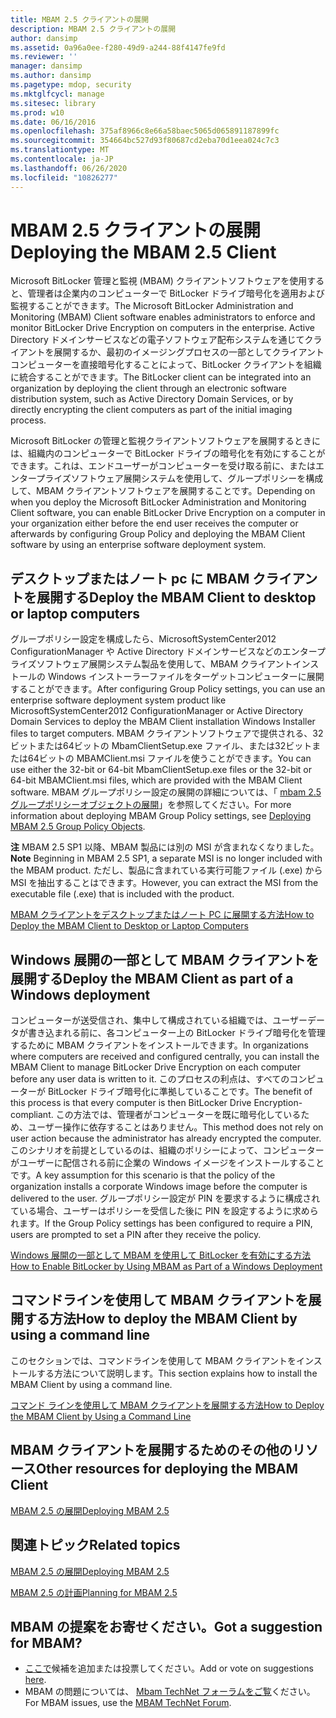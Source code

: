 ```yaml
---
title: MBAM 2.5 クライアントの展開
description: MBAM 2.5 クライアントの展開
author: dansimp
ms.assetid: 0a96a0ee-f280-49d9-a244-88f4147fe9fd
ms.reviewer: ''
manager: dansimp
ms.author: dansimp
ms.pagetype: mdop, security
ms.mktglfcycl: manage
ms.sitesec: library
ms.prod: w10
ms.date: 06/16/2016
ms.openlocfilehash: 375af8966c8e66a58baec5065d065891187899fc
ms.sourcegitcommit: 354664bc527d93f80687cd2eba70d1eea024c7c3
ms.translationtype: MT
ms.contentlocale: ja-JP
ms.lasthandoff: 06/26/2020
ms.locfileid: "10826277"
---
```

# <span data-ttu-id="435db-103">MBAM 2.5 クライアントの展開</span><span class="sxs-lookup"><span data-stu-id="435db-103">Deploying the MBAM 2.5 Client</span></span>


<span data-ttu-id="435db-104">Microsoft BitLocker 管理と監視 (MBAM) クライアントソフトウェアを使用すると、管理者は企業内のコンピューターで BitLocker ドライブ暗号化を適用および監視することができます。</span><span class="sxs-lookup"><span data-stu-id="435db-104">The Microsoft BitLocker Administration and Monitoring (MBAM) Client software enables administrators to enforce and monitor BitLocker Drive Encryption on computers in the enterprise.</span></span> <span data-ttu-id="435db-105">Active Directory ドメインサービスなどの電子ソフトウェア配布システムを通じてクライアントを展開するか、最初のイメージングプロセスの一部としてクライアントコンピューターを直接暗号化することによって、BitLocker クライアントを組織に統合することができます。</span><span class="sxs-lookup"><span data-stu-id="435db-105">The BitLocker client can be integrated into an organization by deploying the client through an electronic software distribution system, such as Active Directory Domain Services, or by directly encrypting the client computers as part of the initial imaging process.</span></span>

<span data-ttu-id="435db-106">Microsoft BitLocker の管理と監視クライアントソフトウェアを展開するときには、組織内のコンピューターで BitLocker ドライブの暗号化を有効にすることができます。これは、エンドユーザーがコンピューターを受け取る前に、またはエンタープライズソフトウェア展開システムを使用して、グループポリシーを構成して、MBAM クライアントソフトウェアを展開することです。</span><span class="sxs-lookup"><span data-stu-id="435db-106">Depending on when you deploy the Microsoft BitLocker Administration and Monitoring Client software, you can enable BitLocker Drive Encryption on a computer in your organization either before the end user receives the computer or afterwards by configuring Group Policy and deploying the MBAM Client software by using an enterprise software deployment system.</span></span>

## <span data-ttu-id="435db-107">デスクトップまたはノート pc に MBAM クライアントを展開する</span><span class="sxs-lookup"><span data-stu-id="435db-107">Deploy the MBAM Client to desktop or laptop computers</span></span>


<span data-ttu-id="435db-108">グループポリシー設定を構成したら、MicrosoftSystemCenter2012 ConfigurationManager や Active Directory ドメインサービスなどのエンタープライズソフトウェア展開システム製品を使用して、MBAM クライアントインストールの Windows インストーラーファイルをターゲットコンピューターに展開することができます。</span><span class="sxs-lookup"><span data-stu-id="435db-108">After configuring Group Policy settings, you can use an enterprise software deployment system product like MicrosoftSystemCenter2012 ConfigurationManager or Active Directory Domain Services to deploy the MBAM Client installation Windows Installer files to target computers.</span></span> <span data-ttu-id="435db-109">MBAM クライアントソフトウェアで提供される、32ビットまたは64ビットの MbamClientSetup.exe ファイル、または32ビットまたは64ビットの MBAMClient.msi ファイルを使うことができます。</span><span class="sxs-lookup"><span data-stu-id="435db-109">You can use either the 32-bit or 64-bit MbamClientSetup.exe files or the 32-bit or 64-bit MBAMClient.msi files, which are provided with the MBAM Client software.</span></span> <span data-ttu-id="435db-110">MBAM グループポリシー設定の展開の詳細については、「 [mbam 2.5 グループポリシーオブジェクトの展開](deploying-mbam-25-group-policy-objects.md)」を参照してください。</span><span class="sxs-lookup"><span data-stu-id="435db-110">For more information about deploying MBAM Group Policy settings, see [Deploying MBAM 2.5 Group Policy Objects](deploying-mbam-25-group-policy-objects.md).</span></span>

<span data-ttu-id="435db-111">**注** MBAM 2.5 SP1 以降、MBAM 製品には別の MSI が含まれなくなりました。</span><span class="sxs-lookup"><span data-stu-id="435db-111">**Note** Beginning in MBAM 2.5 SP1, a separate MSI is no longer included with the MBAM product.</span></span> <span data-ttu-id="435db-112">ただし、製品に含まれている実行可能ファイル (.exe) から MSI を抽出することはできます。</span><span class="sxs-lookup"><span data-stu-id="435db-112">However, you can extract the MSI from the executable file (.exe) that is included with the product.</span></span>

 

[<span data-ttu-id="435db-113">MBAM クライアントをデスクトップまたはノート PC に展開する方法</span><span class="sxs-lookup"><span data-stu-id="435db-113">How to Deploy the MBAM Client to Desktop or Laptop Computers</span></span>](how-to-deploy-the-mbam-client-to-desktop-or-laptop-computers-mbam-25.md)

## <span data-ttu-id="435db-114">Windows 展開の一部として MBAM クライアントを展開する</span><span class="sxs-lookup"><span data-stu-id="435db-114">Deploy the MBAM Client as part of a Windows deployment</span></span>


<span data-ttu-id="435db-115">コンピューターが送受信され、集中して構成されている組織では、ユーザーデータが書き込まれる前に、各コンピューター上の BitLocker ドライブ暗号化を管理するために MBAM クライアントをインストールできます。</span><span class="sxs-lookup"><span data-stu-id="435db-115">In organizations where computers are received and configured centrally, you can install the MBAM Client to manage BitLocker Drive Encryption on each computer before any user data is written to it.</span></span> <span data-ttu-id="435db-116">このプロセスの利点は、すべてのコンピューターが BitLocker ドライブ暗号化に準拠していることです。</span><span class="sxs-lookup"><span data-stu-id="435db-116">The benefit of this process is that every computer is then BitLocker Drive Encryption-compliant.</span></span> <span data-ttu-id="435db-117">この方法では、管理者がコンピューターを既に暗号化しているため、ユーザー操作に依存することはありません。</span><span class="sxs-lookup"><span data-stu-id="435db-117">This method does not rely on user action because the administrator has already encrypted the computer.</span></span> <span data-ttu-id="435db-118">このシナリオを前提としているのは、組織のポリシーによって、コンピューターがユーザーに配信される前に企業の Windows イメージをインストールすることです。</span><span class="sxs-lookup"><span data-stu-id="435db-118">A key assumption for this scenario is that the policy of the organization installs a corporate Windows image before the computer is delivered to the user.</span></span> <span data-ttu-id="435db-119">グループポリシー設定が PIN を要求するように構成されている場合、ユーザーはポリシーを受信した後に PIN を設定するように求められます。</span><span class="sxs-lookup"><span data-stu-id="435db-119">If the Group Policy settings has been configured to require a PIN, users are prompted to set a PIN after they receive the policy.</span></span>

[<span data-ttu-id="435db-120">Windows 展開の一部として MBAM を使用して BitLocker を有効にする方法</span><span class="sxs-lookup"><span data-stu-id="435db-120">How to Enable BitLocker by Using MBAM as Part of a Windows Deployment</span></span>](how-to-enable-bitlocker-by-using-mbam-as-part-of-a-windows-deploymentmbam-25.md)

## <span data-ttu-id="435db-121">コマンドラインを使用して MBAM クライアントを展開する方法</span><span class="sxs-lookup"><span data-stu-id="435db-121">How to deploy the MBAM Client by using a command line</span></span>


<span data-ttu-id="435db-122">このセクションでは、コマンドラインを使用して MBAM クライアントをインストールする方法について説明します。</span><span class="sxs-lookup"><span data-stu-id="435db-122">This section explains how to install the MBAM Client by using a command line.</span></span>

[<span data-ttu-id="435db-123">コマンド ラインを使用して MBAM クライアントを展開する方法</span><span class="sxs-lookup"><span data-stu-id="435db-123">How to Deploy the MBAM Client by Using a Command Line</span></span>](how-to-deploy-the-mbam-client-by-using-a-command-line.md)

## <span data-ttu-id="435db-124">MBAM クライアントを展開するためのその他のリソース</span><span class="sxs-lookup"><span data-stu-id="435db-124">Other resources for deploying the MBAM Client</span></span>


[<span data-ttu-id="435db-125">MBAM 2.5 の展開</span><span class="sxs-lookup"><span data-stu-id="435db-125">Deploying MBAM 2.5</span></span>](deploying-mbam-25.md)



## <span data-ttu-id="435db-126">関連トピック</span><span class="sxs-lookup"><span data-stu-id="435db-126">Related topics</span></span>


[<span data-ttu-id="435db-127">MBAM 2.5 の展開</span><span class="sxs-lookup"><span data-stu-id="435db-127">Deploying MBAM 2.5</span></span>](deploying-mbam-25.md)

[<span data-ttu-id="435db-128">MBAM 2.5 の計画</span><span class="sxs-lookup"><span data-stu-id="435db-128">Planning for MBAM 2.5</span></span>](planning-for-mbam-25.md)

 
## <span data-ttu-id="435db-129">MBAM の提案をお寄せください。</span><span class="sxs-lookup"><span data-stu-id="435db-129">Got a suggestion for MBAM?</span></span>
- <span data-ttu-id="435db-130">[ここで](http://mbam.uservoice.com/forums/268571-microsoft-bitlocker-administration-and-monitoring)候補を追加または投票してください。</span><span class="sxs-lookup"><span data-stu-id="435db-130">Add or vote on suggestions [here](http://mbam.uservoice.com/forums/268571-microsoft-bitlocker-administration-and-monitoring).</span></span> 
- <span data-ttu-id="435db-131">MBAM の問題については、 [Mbam TechNet フォーラムをご覧](https://social.technet.microsoft.com/Forums/home?forum=mdopmbam)ください。</span><span class="sxs-lookup"><span data-stu-id="435db-131">For MBAM issues, use the [MBAM TechNet Forum](https://social.technet.microsoft.com/Forums/home?forum=mdopmbam).</span></span>
 





